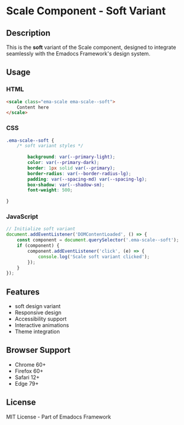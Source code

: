 # Scale Component - Soft Variant

## Description
This is the **soft** variant of the Scale component, designed to integrate seamlessly with the Emadocs Framework's design system.

## Usage

### HTML
```html
<scale class="ema-scale ema-scale--soft">
    Content here
</scale>
```

### CSS
```css
.ema-scale--soft {
    /* soft variant styles */
    
        background: var(--primary-light);
        color: var(--primary-dark);
        border: 1px solid var(--primary);
        border-radius: var(--border-radius-lg);
        padding: var(--spacing-md) var(--spacing-lg);
        box-shadow: var(--shadow-sm);
        font-weight: 500;
    
}
```

### JavaScript
```javascript
// Initialize soft variant
document.addEventListener('DOMContentLoaded', () => {
    const component = document.querySelector('.ema-scale--soft');
    if (component) {
        component.addEventListener('click', (e) => {
            console.log('Scale soft variant clicked');
        });
    }
});
```

## Features
- soft design variant
- Responsive design
- Accessibility support
- Interactive animations
- Theme integration

## Browser Support
- Chrome 60+
- Firefox 60+
- Safari 12+
- Edge 79+

## License
MIT License - Part of Emadocs Framework
